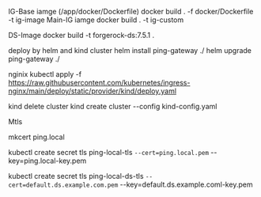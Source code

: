 IG-Base iamge (/app/docker/Dockerfile)
docker build . -f docker/Dockerfile -t ig-image
Main-IG iamge 
docker build . -t ig-custom

DS-Image
docker build -t forgerock-ds:7.5.1 .


deploy by helm and kind cluster
helm install ping-gateway ./
helm upgrade ping-gateway ./ 

nginix 
kubectl apply -f https://raw.githubusercontent.com/kubernetes/ingress-nginx/main/deploy/static/provider/kind/deploy.yaml


kind delete cluster
kind create cluster --config kind-config.yaml


Mtls

mkcert ping.local

kubectl create secret tls ping-local-tls `
  --cert=ping.local.pem `
  --key=ping.local-key.pem



kubectl create secret tls ping-local-ds-tls `
  --cert=default.ds.example.com.pem `
  --key=default.ds.example.coml-key.pem
